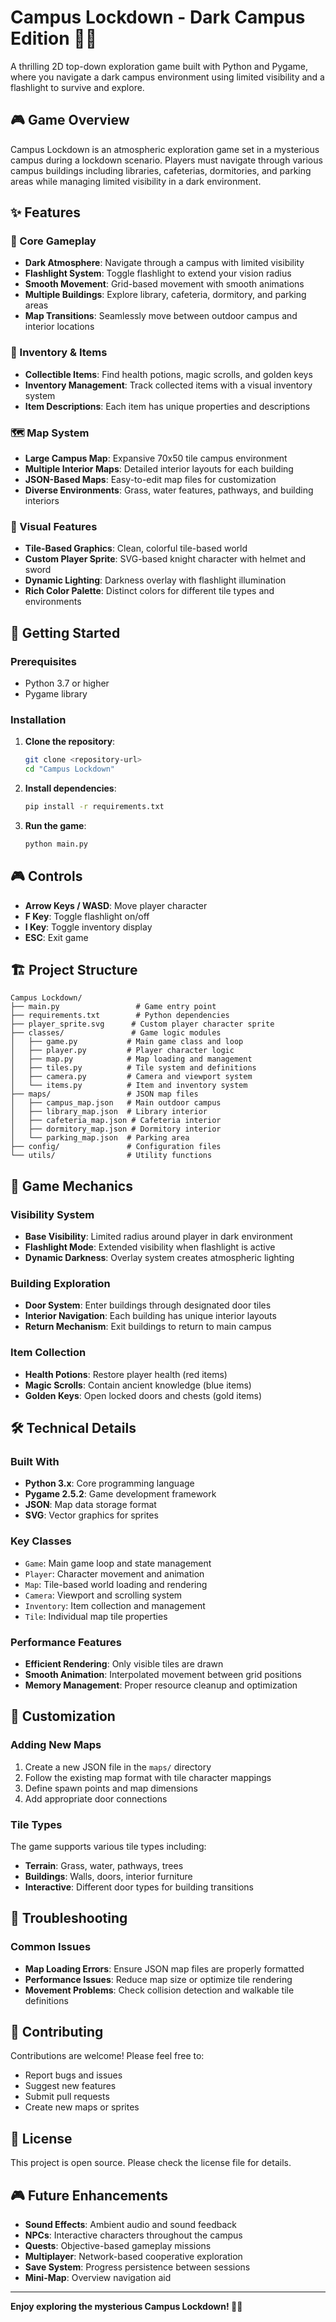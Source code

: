 # Campus Lockdown - Dark Campus Edition 🏫🔦

A thrilling 2D top-down exploration game built with Python and Pygame, where you navigate a dark campus environment using limited visibility and a flashlight to survive and explore.

## 🎮 Game Overview

Campus Lockdown is an atmospheric exploration game set in a mysterious campus during a lockdown scenario. Players must navigate through various campus buildings including libraries, cafeterias, dormitories, and parking areas while managing limited visibility in a dark environment.

## ✨ Features

### 🌟 Core Gameplay
- **Dark Atmosphere**: Navigate through a campus with limited visibility
- **Flashlight System**: Toggle flashlight to extend your vision radius
- **Smooth Movement**: Grid-based movement with smooth animations
- **Multiple Buildings**: Explore library, cafeteria, dormitory, and parking areas
- **Map Transitions**: Seamlessly move between outdoor campus and interior locations

### 🎒 Inventory & Items
- **Collectible Items**: Find health potions, magic scrolls, and golden keys
- **Inventory Management**: Track collected items with a visual inventory system
- **Item Descriptions**: Each item has unique properties and descriptions

### 🗺️ Map System
- **Large Campus Map**: Expansive 70x50 tile campus environment
- **Multiple Interior Maps**: Detailed interior layouts for each building
- **JSON-Based Maps**: Easy-to-edit map files for customization
- **Diverse Environments**: Grass, water features, pathways, and building interiors

### 🎨 Visual Features
- **Tile-Based Graphics**: Clean, colorful tile-based world
- **Custom Player Sprite**: SVG-based knight character with helmet and sword
- **Dynamic Lighting**: Darkness overlay with flashlight illumination
- **Rich Color Palette**: Distinct colors for different tile types and environments

## 🚀 Getting Started

### Prerequisites
- Python 3.7 or higher
- Pygame library

### Installation

1. **Clone the repository**:
   ```bash
   git clone <repository-url>
   cd "Campus Lockdown"
   ```

2. **Install dependencies**:
   ```bash
   pip install -r requirements.txt
   ```

3. **Run the game**:
   ```bash
   python main.py
   ```

## 🎮 Controls

- **Arrow Keys / WASD**: Move player character
- **F Key**: Toggle flashlight on/off
- **I Key**: Toggle inventory display
- **ESC**: Exit game

## 🏗️ Project Structure

```
Campus Lockdown/
├── main.py                 # Game entry point
├── requirements.txt        # Python dependencies
├── player_sprite.svg      # Custom player character sprite
├── classes/               # Game logic modules
│   ├── game.py           # Main game class and loop
│   ├── player.py         # Player character logic
│   ├── map.py            # Map loading and management
│   ├── tiles.py          # Tile system and definitions
│   ├── camera.py         # Camera and viewport system
│   └── items.py          # Item and inventory system
├── maps/                 # JSON map files
│   ├── campus_map.json   # Main outdoor campus
│   ├── library_map.json  # Library interior
│   ├── cafeteria_map.json # Cafeteria interior
│   ├── dormitory_map.json # Dormitory interior
│   └── parking_map.json  # Parking area
├── config/               # Configuration files
└── utils/                # Utility functions
```

## 🎯 Game Mechanics

### Visibility System
- **Base Visibility**: Limited radius around player in dark environment
- **Flashlight Mode**: Extended visibility when flashlight is active
- **Dynamic Darkness**: Overlay system creates atmospheric lighting

### Building Exploration
- **Door System**: Enter buildings through designated door tiles
- **Interior Navigation**: Each building has unique interior layouts
- **Return Mechanism**: Exit buildings to return to main campus

### Item Collection
- **Health Potions**: Restore player health (red items)
- **Magic Scrolls**: Contain ancient knowledge (blue items)
- **Golden Keys**: Open locked doors and chests (gold items)

## 🛠️ Technical Details

### Built With
- **Python 3.x**: Core programming language
- **Pygame 2.5.2**: Game development framework
- **JSON**: Map data storage format
- **SVG**: Vector graphics for sprites

### Key Classes
- `Game`: Main game loop and state management
- `Player`: Character movement and animation
- `Map`: Tile-based world loading and rendering
- `Camera`: Viewport and scrolling system
- `Inventory`: Item collection and management
- `Tile`: Individual map tile properties

### Performance Features
- **Efficient Rendering**: Only visible tiles are drawn
- **Smooth Animation**: Interpolated movement between grid positions
- **Memory Management**: Proper resource cleanup and optimization

## 🎨 Customization

### Adding New Maps
1. Create a new JSON file in the `maps/` directory
2. Follow the existing map format with tile character mappings
3. Define spawn points and map dimensions
4. Add appropriate door connections

### Tile Types
The game supports various tile types including:
- **Terrain**: Grass, water, pathways, trees
- **Buildings**: Walls, doors, interior furniture
- **Interactive**: Different door types for building transitions

## 🐛 Troubleshooting

### Common Issues
- **Map Loading Errors**: Ensure JSON map files are properly formatted
- **Performance Issues**: Reduce map size or optimize tile rendering
- **Movement Problems**: Check collision detection and walkable tile definitions

## 🤝 Contributing

Contributions are welcome! Please feel free to:
- Report bugs and issues
- Suggest new features
- Submit pull requests
- Create new maps or sprites

## 📝 License

This project is open source. Please check the license file for details.

## 🎮 Future Enhancements

- **Sound Effects**: Ambient audio and sound feedback
- **NPCs**: Interactive characters throughout the campus
- **Quests**: Objective-based gameplay missions
- **Multiplayer**: Network-based cooperative exploration
- **Save System**: Progress persistence between sessions
- **Mini-Map**: Overview navigation aid

---

**Enjoy exploring the mysterious Campus Lockdown! 🔦🏫**